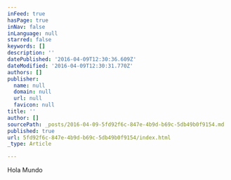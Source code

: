 ```yaml
---
inFeed: true
hasPage: true
inNav: false
inLanguage: null
starred: false
keywords: []
description: ''
datePublished: '2016-04-09T12:30:36.609Z'
dateModified: '2016-04-09T12:30:31.770Z'
authors: []
publisher:
  name: null
  domain: null
  url: null
  favicon: null
title: ''
author: []
sourcePath: _posts/2016-04-09-5fd92f6c-847e-4b9d-b69c-5db49b0f9154.md
published: true
url: 5fd92f6c-847e-4b9d-b69c-5db49b0f9154/index.html
_type: Article

---
```

Hola Mundo